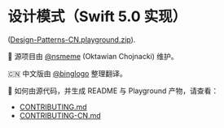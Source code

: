 
设计模式（Swift 5.0 实现）
======================

([Design-Patterns-CN.playground.zip](https://raw.githubusercontent.com/ochococo/Design-Patterns-In-Swift/master/Design-Patterns-CN.playground.zip)).

👷 源项目由 [@nsmeme](http://twitter.com/nsmeme) (Oktawian Chojnacki) 维护。

🇨🇳 中文版由 [@binglogo](https://twitter.com/binglogo) 整理翻译。

🚀 如何由源代码，并生成 README 与 Playground 产物，请查看：
- [CONTRIBUTING.md](https://github.com/ochococo/Design-Patterns-In-Swift/blob/master/CONTRIBUTING.md)
- [CONTRIBUTING-CN.md](https://github.com/ochococo/Design-Patterns-In-Swift/blob/master/CONTRIBUTING-CN.md)

